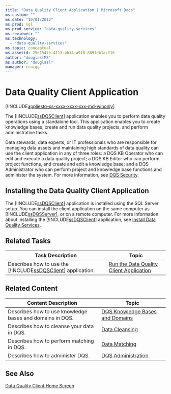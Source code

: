 ```yaml
---
title: "Data Quality Client Application | Microsoft Docs"
ms.custom: ""
ms.date: "10/01/2012"
ms.prod: sql
ms.prod_service: "data-quality-services"
ms.reviewer: ""
ms.technology: 
  - "data-quality-services"
ms.topic: conceptual
ms.assetid: 25d1547e-4113-4b34-a9f8-8897db1acf16
author: "douglaslMS"
ms.author: "douglasl"
manager: craigg
---
```

# Data Quality Client Application

[!INCLUDE[appliesto-ss-xxxx-xxxx-xxx-md-winonly](../includes/appliesto-ss-xxxx-xxxx-xxx-md-winonly.md)]

  The [!INCLUDE[ssDQSClient](../includes/ssdqsclient-md.md)] application enables you to perform data quality operations using a standalone tool. This application enables you to create knowledge bases, create and run data quality projects, and perform administrative tasks.  
  
 Data stewards, data experts, or IT professionals who are responsible for managing data assets and maintaining high standards of data quality can use the client application in any of three roles: a DQS KB Operator who can edit and execute a data quality project; a DQS KB Editor who can perform project functions, and create and edit a knowledge base; and a DQS Administrator who can perform project and knowledge base functions and administer the system. For more information, see [DQS Security](../data-quality-services/dqs-security.md).  
  
## Installing the Data Quality Client Application  
 The [!INCLUDE[ssDQSClient](../includes/ssdqsclient-md.md)] application is installed using the SQL Server setup. You can install the client application on the same computer as [!INCLUDE[ssDQSServer](../includes/ssdqsserver-md.md)], or on a remote computer. For more information about installing the [!INCLUDE[ssDQSClient](../includes/ssdqsclient-md.md)] application, see [Install Data Quality Services](../data-quality-services/install-windows/install-data-quality-services.md).  
  
## Related Tasks  
  
|Task Description|Topic|  
|----------------------|-----------|  
|Describes how to use the [!INCLUDE[ssDQSClient](../includes/ssdqsclient-md.md)] application.|[Run the Data Quality Client Application](../data-quality-services/run-the-data-quality-client-application.md)|  
  
## Related Content  
  
|Content Description|Topic|  
|-------------------------|-----------|  
|Describes how to use knowledge bases and domains in DQS.|[DQS Knowledge Bases and Domains](../data-quality-services/dqs-knowledge-bases-and-domains.md)|  
|Describes how to cleanse your data in DQS.|[Data Cleansing](../data-quality-services/data-cleansing.md)|  
|Describes how to perform matching in DQS.|[Data Matching](../data-quality-services/data-matching.md)|  
|Describes how to administer DQS.|[DQS Administration](../data-quality-services/dqs-administration.md)|  
  
## See Also  
 [Data Quality Client Home Screen](../data-quality-services/data-quality-client-home-screen.md)  
  
  
